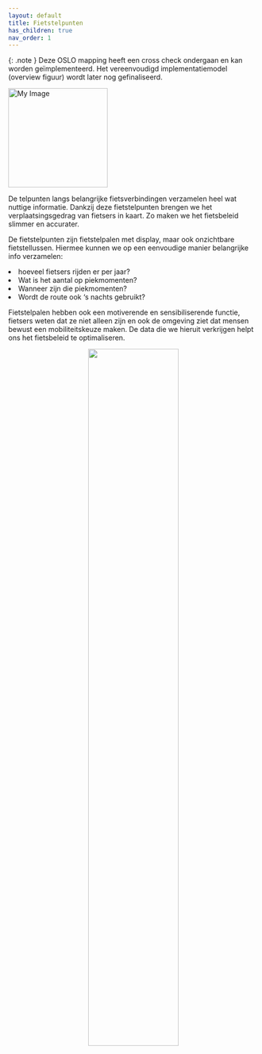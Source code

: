 ```yaml
---
layout: default
title: Fietstelpunten
has_children: true
nav_order: 1
---
```



{: .note }
Deze OSLO mapping heeft een cross check ondergaan en kan worden geïmplementeerd. Het vereenvoudigd implementatiemodel (overview figuur) wordt later nog gefinaliseerd.




<div style="text-align: left;"><img src="../../../images/Fietstelpunt.jpg" width="200" alt="My Image" id="hp"/>



De telpunten langs belangrijke fietsverbindingen verzamelen heel wat nuttige informatie. Dankzij deze fietstelpunten brengen we het verplaatsingsgedrag van fietsers in kaart. Zo maken we het fietsbeleid slimmer en accurater.


De fietstelpunten zijn fietstelpalen met display, maar ook onzichtbare fietstellussen. Hiermee kunnen we op een eenvoudige manier belangrijke info verzamelen: 

<li>hoeveel fietsers rijden er per jaar?</li>
<li>Wat is het aantal op piekmomenten?</li>
<li>Wanneer zijn die piekmomenten?</li>
<li>Wordt de route ook ‘s nachts gebruikt?</li>

Fietstelpalen hebben ook een motiverende en sensibiliserende functie, fietsers weten dat ze niet alleen zijn en ook de omgeving ziet dat mensen bewust een mobiliteitskeuze maken. De data die we hieruit verkrijgen helpt ons het fietsbeleid te optimaliseren.

</div>



<p align="center"><img src="../../../images/Fietstellus_schets.jpg" width="60%" text-align="center"></p>